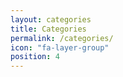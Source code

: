 ```yaml
---
layout: categories
title: Categories
permalink: /categories/
icon: "fa-layer-group"
position: 4
---
```

